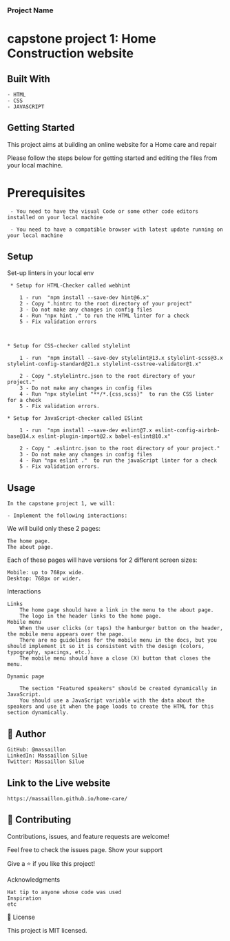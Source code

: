### Project Name

  # capstone project 1: Home Construction website 
  

## Built With

    - HTML
    - CSS
    - JAVASCRIPT


## Getting Started  

  This project aims at building an online website for a Home care and repair 

  Please follow the steps below for getting started and editing the files from your local machine.

   # Prerequisites

     - You need to have the visual Code or some other code editors installed on your local machine

     - You need to have a compatible browser with latest update running on your local machine

      
## Setup
     
   Set-up linters in your local env

     * Setup for HTML-Checker called webhint

        1 - run  "npm install --save-dev hint@6.x"
        2 - Copy ".hintrc to the root directory of your project"
        3 - Do not make any changes in config files
        4 - Run "npx hint ." to run the HTML linter for a check
        5 - Fix validation errors


    
    * Setup for CSS-checker called stylelint

        1 - run  "npm install --save-dev stylelint@13.x stylelint-scss@3.x stylelint-config-standard@21.x stylelint-csstree-validator@1.x"

        2 - Copy ".stylelintrc.json to the root directory of your project."
        3 - Do not make any changes in config files
        4 - Run "npx stylelint "**/*.{css,scss}"  to run the CSS linter for a check
        5 - Fix validation errors.
    
    * Setup for JavaScript-checker called ESlint

        1 - run  "npm install --save-dev eslint@7.x eslint-config-airbnb-base@14.x eslint-plugin-import@2.x babel-eslint@10.x"

        2 - Copy " .eslintrc.json to the root directory of your project."
        3 - Do not make any changes in config files
        4 - Run "npx eslint ."  to run the javaScript linter for a check
        5 - Fix validation errors.

    
## Usage

    In the capstone project 1, we will:

    - Implement the following interactions:
        
We will build only these 2 pages:

    The home page.
    The about page.

Each of these pages will have versions for 2 different screen sizes:

    Mobile: up to 768px wide.
    Desktop: 768px or wider.

Interactions

    Links
        The home page should have a link in the menu to the about page.
        The logo in the header links to the home page.
    Mobile menu
        When the user clicks (or taps) the hamburger button on the header, the mobile menu appears over the page.
        There are no guidelines for the mobile menu in the docs, but you should implement it so it is consistent with the design (colors, typography, spacings, etc.).
        The mobile menu should have a close (X) button that closes the menu.

    Dynamic page

        The section "Featured speakers" should be created dynamically in JavaScript.
        You should use a JavaScript variable with the data about the speakers and use it when the page loads to create the HTML for this section dynamically.



## 👤 Author

    GitHub: @massaillon
    LinkedIn: Massaillon Silue
    Twitter: Massaillon Silue


## Link to the Live website
   
    https://massaillon.github.io/home-care/
     

## 🤝 Contributing

Contributions, issues, and feature requests are welcome!

Feel free to check the issues page.
Show your support

Give a ⭐️ if you like this project!

Acknowledgments

    Hat tip to anyone whose code was used
    Inspiration
    etc

📝 License

This project is MIT licensed.


    
